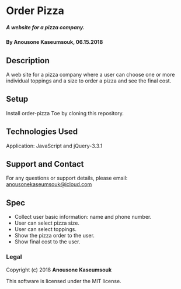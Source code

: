 # Order Pizza

##### A website for a pizza company.

#### By Anousone Kaseumsouk, 06.15.2018

## Description

A web site for a pizza company where a user can choose one or more individual toppings and a size to order a pizza and see the final cost.


## Setup

Install order-pizza Toe by cloning this repository.

## Technologies Used

Application: JavaScript and jQuery-3.3.1

## Support and Contact

For any questions or support details, please email:
anousonekaseumsouk@icloud.com

## Spec

* Collect user basic information: name and phone number.
* User can select pizza size.
* User can select toppings.
* Show the pizza order to the user.
* Show final cost to the user.

### Legal

Copyright (c) 2018 **Anousone Kaseumsouk**

This software is licensed under the MIT license.
